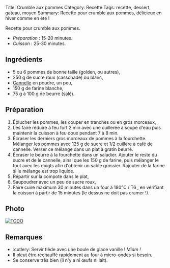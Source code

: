 Title: Crumble aux pommes
Category: Recette
Tags: recette, dessert, gateau, moyen
Summary: Recette pour crumble aux pommes, délicieux en hiver comme en été !

Recette pour crumble aux pommes.

- *Préparation* : 15-20 minutes.
- *Cuisson* : 25-30 minutes.

## Ingrédients
- 5 ou 6 pommes de bonne taille (golden, ou autres),
- 250 g de sucre roux (cassonade) ou blanc,
- [Cannelle](https://fr.wikipedia.org/wiki/Cannelle) en poudre, un peu,
- 150 g de farine blanche,
- 75 g à 100 g de beurre (salé).

## Préparation
1. Éplucher les pommes, les couper en tranches ou en gros morceaux,
2. Les faire réduire à feu fort 2 min avec une cuillerée à soupe d'eau puis maintenir la cuisson à feu doux pendant 7 à 8 min.
3. Écraser les derniers gros morceaux de pommes à la fourchette. Mélanger les pommes avec 125 g de sucre et 1/2 cuillère à café de cannelle. Verser ce mélange dans un plat à gratin beurré.
4. Écraser le beurre à la fourchette dans un saladier. Ajouter le reste du sucre et de le cannelle, ainsi que les 150 g de farine, puis mélanger le tout avec les doigts afin d'obtenir un sable grossier. Rajouter de la farine si le mélange est trop liquide.
5. Répartir sur la compote dans le plat,
6. Saupoudrer avec un peu de sucre roux,
7. Faire cuire maximum 30 minutes dans un four à 180°C / T6 <i class="fa fa-thermometer-full" aria-hidden="true"></i>, en vérifiant la cuisson à partir de 15 minutes (le dessus ne doit pas cramer !).

## Photo
[![TODO]({filename}images/blank.png)](#)

## Remarques
- :cutlery: Servir tiède avec une boule de glace vanille ! *Miam !*
- Il pleut être réchauffé rapidement au four à micro-ondes si besoin.
- Se conserve très bien (il n'y a ni œufs ni lait).
